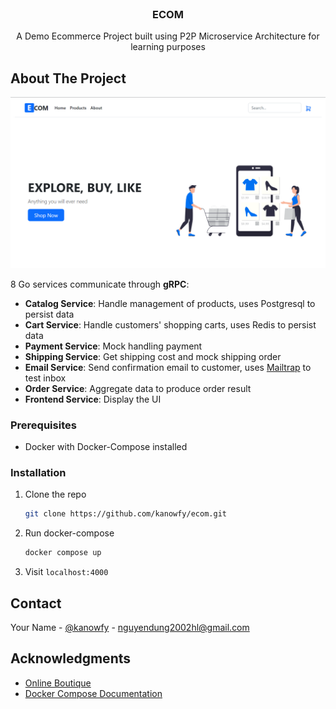 <!-- PROJECT LOGO -->
<br />
<div align="center">

  <h3 align="center">ECOM</h3>

  <p align="center">
  A Demo Ecommerce Project built using P2P Microservice Architecture for learning purposes
  </p>
</div>

<!-- ABOUT THE PROJECT -->

## About The Project

<img src="https://raw.githubusercontent.com/kanowfy/ecom/dev/img/1.png">

8 Go services communicate through <b>gRPC</b>:
<br/>

- <b>Catalog Service</b>: Handle management of products, uses Postgresql to persist data
- <b>Cart Service</b>: Handle customers' shopping carts, uses Redis to persist data
- <b>Payment Service</b>: Mock handling payment
- <b>Shipping Service</b>: Get shipping cost and mock shipping order
- <b>Email Service</b>: Send confirmation email to customer, uses [Mailtrap](https://mailtrap.io) to test inbox
- <b>Order Service</b>: Aggregate data to produce order result
- <b>Frontend Service</b>: Display the UI

### Prerequisites

- Docker with Docker-Compose installed

### Installation

1. Clone the repo
   ```sh
   git clone https://github.com/kanowfy/ecom.git
   ```
2. Run docker-compose
   ```sh
   docker compose up
   ```
3. Visit `localhost:4000`

<!-- CONTACT -->

## Contact

Your Name - [@kanowfy](https://twitter.com/kanowfy) - nguyendung2002hl@gmail.com

<!-- ACKNOWLEDGMENTS -->

## Acknowledgments

- [Online Boutique](https://github.com/GoogleCloudPlatform/microservices-demo)
- [Docker Compose Documentation](https://docs.docker.com/engine/reference/commandline/compose_up/)
